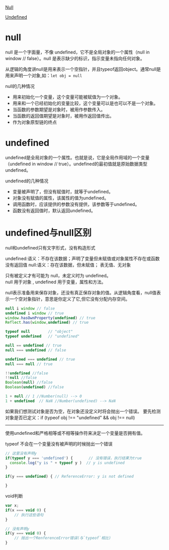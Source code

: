 
[Null](https://developer.mozilla.org/zh-CN/docs/Web/JavaScript/Reference/Global_Objects/Null)

[Undefined](https://developer.mozilla.org/zh-CN/docs/Web/JavaScript/Reference/Global_Objects/undefined)

# null
null 是一个字面量，不像 undefined，它不是全局对象的一个属性（null in window // false）。null 是表示缺少的标识，指示变量未指向任何对象。

从逻辑的角度讲null是用来表示一个空指针，并且typeof返回object。通常null是用来声明一个对象,如：```let obj = null ```

null的几种情况
* 用来初始化一个变量，这个变量可能被赋值为一个对象。
* 用来和一个已经初始化的变量比较，这个变量可以是也可以不是一个对象。
* 当函数的参数期望是对象时，被用作参数传入。
* 当函数的返回值期望是对象时，被用作返回值传出。
* 作为对象原型链的终点


# undefined 
undefined是全局对象的一个属性。也就是说，它是全局作用域的一个变量（undefined in window // true）。undefined的最初值就是原始数据类型undefined。

undefined的几种情况
* 变量被声明了，但没有赋值时，就等于undefined。
* 对象没有赋值的属性，该属性的值为undefined。
* 调用函数时，应该提供的参数没有提供，该参数等于undefined。
* 函数没有返回值时，默认返回undefined。

# undefined与null区别
null和undefined只有文字形式，没有构造形式

undefined:语义：不存在该数据；声明了变量但未赋值或对象属性不存在或函数没有返回值
null:语义：存在该数据，但未赋值； 表无值、无对象

只有被定义才有可能为 null，未定义时为 undefined。  
null 用于对象 , undefined 用于变量，属性和方法。

null表示准备用来保存对象，还没有真正保存对象的值。从逻辑角度看，null值表示一个空对象指针，意思是你定义了它,但它没有分配内存空间。

```js
null i window // false
undefined i window // true
window.hasOwnProperty(undefined) // true
Reflect.has(window,undefined) // true

typeof null        // "object"
typeof undefined   // "undefined"

null == undefined // true
null === undefined // false

undefined === undefined // true
null === null // true

!!undefined //false
!!null //false
Boolean(null) //false
Boolean(undefined) //false

1 + null // 1 //Number(null) --> 0
1 + undefined  // NaN //Number(undefined) --> NaN
```

如果我们想测试对象是否为空，在对象还没定义时将会抛出一个错误。
要先检测对象是否已定义：if (typeof obj !== "undefined" && obj !== null) 


------

使用undefined和严格相等或不相等操作符来决定一个变量是否拥有值。

typeof 不会在一个变量没有被声明的时候抛出一个错误
```js
// 这里没有声明y
if(typeof y === 'undefined') {       // 没有错误，执行结果为true
  console.log("y is " + typeof y )  // y is undefined
}

if(y === undefined) { // ReferenceError: y is not defined

}
```

void判断  
```js
var x;
if(x === void 0) {
    // 执行这些语句
}

// 没有声明y
if(y === void 0) {
    // 抛出一个RenferenceError错误(与`typeof`相比)
}
```